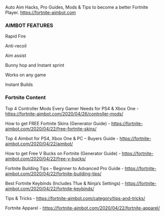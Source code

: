 Auto Aim Hacks, Pro Guides, Mods & Tips to become a better Fortnite Player. https://fortnite-aimbot.com

<h3>AIMBOT FEATURES</h3>

Rapid Fire

Anti-recoil

Aim assist

Bunny hop and Instant sprint

Works on any game

Instant Builds

<h3>Fortnite Content</h3>

Top 4 Controller Mods Every Gamer Needs for PS4 & Xbox One - https://fortnite-aimbot.com/2020/04/26/controller-mods/

How to get FREE Fortnite Skins (Generator Guide) - https://fortnite-aimbot.com/2020/04/22/free-fortnite-skins/

Top 4 Aimbot for PS4, Xbox One & PC – Buyers Guide - https://fortnite-aimbot.com/2020/04/22/aimbot/

How to get Free V Bucks on Fortnite (Generator Guide) - https://fortnite-aimbot.com/2020/04/22/free-v-bucks/

Fortnite Building Tips – Beginner to Advanced Pro Guide - https://fortnite-aimbot.com/2020/04/22/fortnite-building-tips/

Best Fortnite Keybinds (Includes Tfue & Ninja’s Settings) - https://fortnite-aimbot.com/2020/04/22/fortnite-keybinds/

Tips & Tricks - https://fortnite-aimbot.com/category/tips-and-tricks/

Fortnite Apparel - https://fortnite-aimbot.com/2020/04/22/fortnite-apparel/
